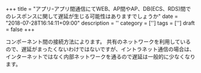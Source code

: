 +++
title = "アプリｰアプリ間通信にてWEB、AP間やAP、DB(ECS、RDS)間でのレスポンスに関して遅延が生じる可能性はありますでしょうか"
date = "2018-07-28T16:14:11+09:00"
description = ''
category = ['']
tags = ['']
draft = false
+++

コンポーネント間の接続方法によります。
共有のネットワークを利用しているので、遅延がまったくないわけではないですが、イントラネット通信の場合は、インターネットではなく内部ネットワークを通るので遅延は一般的に少なくなります。
